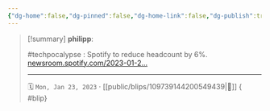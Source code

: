 ```yaml
---
{"dg-home":false,"dg-pinned":false,"dg-home-link":false,"dg-publish":true,"tags":["dgblip"],"disabled rules":["yaml-title","yaml-title-alias","file-name-heading"],"title":"philipp on mastodon @ 2023-01-23","created-date":"2023-01-23T15:07:33","id":109739144200549440,"updated-date":"2025-05-02T08:50:43","dg-path":"blips/109739144200549439.md","permalink":"/blips/109739144200549439/","dgPassFrontmatter":true}
---
```


> [!summary] **philipp**:
>
> #techpocalypse : Spotify to reduce headcount by 6%. [newsroom.spotify.com/2023-01-2…](https://newsroom.spotify.com/2023-01-23/an-update-on-january-2023-organizational-changes/)
> - - -
>
> 🗓️ `Mon, Jan 23, 2023` · [[public/blips/109739144200549439\|🔗]]
{ #blip}

